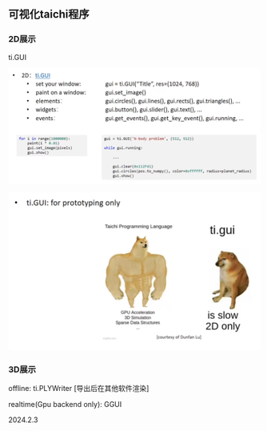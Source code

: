 ## 可视化taichi程序

### 2D展示

ti.GUI

![](./../assets/15.png)

![](./../assets/16.png)

### 3D展示

offline: ti.PLYWriter [导出后在其他软件渲染]

realtime(Gpu backend only): GGUI

2024.2.3
